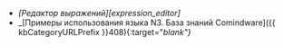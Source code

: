- _[Редактор выражений][expression_editor]_
- _[Примеры использования языка N3. База знаний Comindware]({{ kbCategoryURLPrefix }}408){:target="_blank"}_
